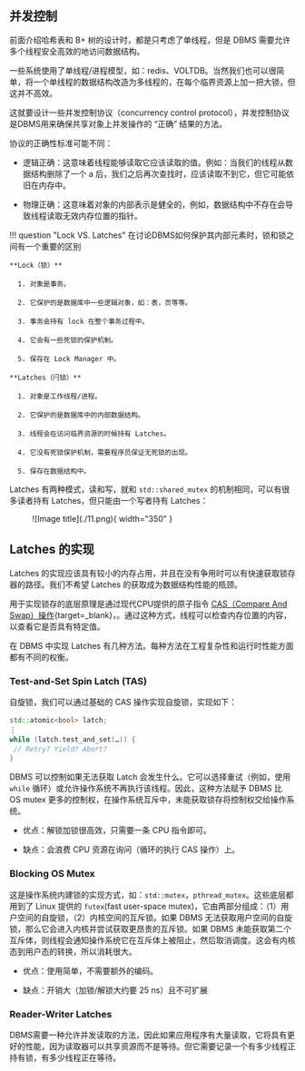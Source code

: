 
## **并发控制**

前面介绍哈希表和 B+ 树的设计时，都是只考虑了单线程，但是 DBMS 需要允许多个线程安全高效的地访问数据结构。

一些系统使用了单线程/进程模型，如：redis、VOLTDB。当然我们也可以很简单，将一个单线程的数据结构改造为多线程的，在每个临界资源上加一把大锁，但这并不高效。

这就要设计一些并发控制协议（concurrency control protocol），并发控制协议是DBMS用来确保共享对象上并发操作的 “正确” 结果的方法。

协议的正确性标准可能不同：

- 逻辑正确：这意味着线程能够读取它应该读取的值。例如：当我们的线程从数据结构删除了一个 a 后，我们之后再次查找时，应该读取不到它，但它可能依旧在内存中。

- 物理正确：这意味着对象的内部表示是健全的，例如，数据结构中不存在会导致线程读取无效内存位置的指针。

!!! question "Lock VS. Latches"
    在讨论DBMS如何保护其内部元素时，锁和锁之间有一个重要的区别

    **Lock（锁）**

      1. 对象是事务。
   
      2. 它保护的是数据库中一些逻辑对象，如：表，页等等。
   
      3. 事务会持有 lock 在整个事务过程中。
   
      4. 它会有一些死锁的保护机制。
      
      5. 保存在 Lock Manager 中。
   
    **Latches（闩锁）**

      1. 对象是工作线程/进程。
   
      2. 它保护的是数据库中的内部数据结构。
   
      3. 线程会在访问临界资源的时候持有 Latches。
   
      4. 它没有死锁保护机制，需要程序员保证无死锁的出现。
      
      5. 保存在数据结构中。
    


Latches 有两种模式，读和写，就和 `std::shared_mutex` 的机制相同，可以有很多读者持有 Latches，但只能由一个写者持有 Latches：

<figure markdown="span">
    ![Image title](./11.png){ width="350" }
</figure>


## **Latches 的实现**

Latches 的实现应该具有较小的内存占用，并且在没有争用时可以有快速获取锁存器的路径。我们不希望 Latches 的获取成为数据结构性能的瓶颈。

用于实现锁存的底层原理是通过现代CPU提供的原子指令 [CAS（Compare And Swap）操作](http://127.0.0.1:8000/Linux/Thread/Sync/?h=swap#lock-free){target=_blank}，。通过这种方式，线程可以检查内存位置的内容，以查看它是否具有特定值。

在 DBMS 中实现 Latches 有几种方法。每种方法在工程复杂性和运行时性能方面都有不同的权衡。

### **Test-and-Set Spin Latch (TAS)**

自旋锁，我们可以通过基础的 CAS 操作实现自旋锁，实现如下：

```cpp
std::atomic<bool> latch;
⋮
while (latch.test_and_set(…)) {
 // Retry? Yield? Abort?
}
```

DBMS 可以控制如果无法获取 Latch 会发生什么。它可以选择重试（例如，使用 `while` 循环）或允许操作系统不再执行该线程。因此，这种方法赋予 DBMS 比 OS mutex 更多的控制权，在操作系统互斥中，未能获取锁存将控制权交给操作系统。

- 优点：解锁加锁很高效，只需要一条 CPU 指令即可。

- 缺点：会浪费 CPU 资源在询问（循环的执行 CAS 操作）上。


### **Blocking OS Mutex**

这是操作系统内建锁的实现方式，如：`std::mutex`，`pthread_mutex`。这些底层都用到了 Linux 提供的 `futex`(fast user-space mutex)，它由两部分组成：（1）用户空间的自旋锁，（2）内核空间的互斥锁。如果 DBMS 无法获取用户空间的自旋锁，那么它会进入内核并尝试获取更昂贵的互斥锁。如果 DBMS 未能获取第二个互斥体，则线程会通知操作系统它在互斥体上被阻止，然后取消调度。这会有内核态到用户态的转换，所以消耗很大。

- 优点：使用简单，不需要额外的编码。

- 缺点：开销大（加锁/解锁大约要 25 ns）且不可扩展

### **Reader-Writer Latches**

DBMS需要一种允许并发读取的方法，因此如果应用程序有大量读取，它将具有更好的性能，因为读取器可以共享资源而不是等待。但它需要记录一个有多少线程正持有锁，有多少线程正在等待。
